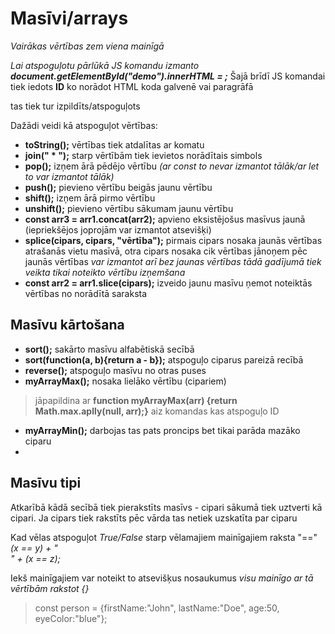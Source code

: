 # Masīvi/arrays  

_Vairākas vērtības zem viena mainīgā_  

_Lai atspoguļotu pārlūkā JS komandu izmanto **document.getElementById("demo").innerHTML = ;**_
Šajā brīdī JS komandai tiek iedots **ID** ko norādot HTML koda galvenē **<h id="  ">** vai paragrāfā **<p id="  ">** tas tiek tur izpildīts/atspoguļots

Dažādi veidi kā atspoguļot vērtības:
- **toString();** vērtības tiek atdalītas ar komatu
- **join(" * ");** starp vērtībām tiek ievietos norādītais simbols
- **pop();** izņem ārā pēdējo vērtību _(ar const to nevar izmantot tālāk/ar let to var izmantot tālāk)_
- **push();** pievieno vērtību beigās jaunu vērtību
- **shift();** izņem ārā pirmo vērtību
- **unshift();** pievieno vērtību sākumam jaunu vērtību
- **const arr3 = arr1.concat(arr2);** apvieno eksistējošus masīvus jaunā (iepriekšējos joprojām var izmantot atsevišķi)
- **splice(cipars, cipars, "vērtība");** pirmais cipars nosaka jaunās vērtības atrašanās vietu masīvā, otra cipars nosaka cik vērtības jānoņem pēc jaunās vērtības
_var izmantot arī bez jaunas vērtības tādā gadījumā tiek veikta tikai noteikto vērtību izņemšana_
- **const arr2 = arr1.slice(cipars);** izveido jaunu masīvu ņemot noteiktās vērtības no norādītā saraksta  

## Masīvu kārtošana  

- **sort();** sakārto masīvu alfabētiskā secībā  
- **sort(function(a, b){return a - b});** atspoguļo ciparus pareizā recībā
- **reverse();** atspoguļo masīvu no otras puses  
- **myArrayMax();** nosaka lielāko vērtību (cipariem)  
> jāpapildina ar **function myArrayMax(arr) {return Math.max.aplly(null, arr);}** aiz komandas kas atspoguļo ID  
- **myArrayMin();** darbojas tas pats proncips bet tikai parāda mazāko ciparu  
- 

## Masīvu tipi

Atkarībā kādā secībā tiek pierakstīts masīvs - cipari sākumā tiek uztverti kā cipari. Ja cipars tiek rakstīts pēc vārda tas netiek uzskatīta par ciparu  

Kad vēlas atspoguļot _True/False_ starp vēlamajiem mainīgajiem raksta "==" _(x == y) + "<br>" + (x == z);_  

Iekš mainīgajiem var noteikt to atsevišķus nosaukumus _visu mainīgo ar tā vērtībām rakstot {}_  

> const person = {firstName:"John", lastName:"Doe", age:50, eyeColor:"blue"};  

